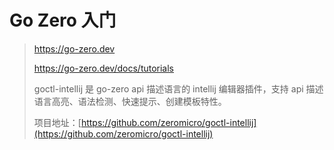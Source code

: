 # Go Zero 入门

> https://go-zero.dev
>
> https://go-zero.dev/docs/tutorials
>
> goctl-intellij 是 go-zero api 描述语言的 intellij 编辑器插件，支持 api 描述语言高亮、语法检测、快速提示、创建模板特性。
>
> 项目地址：[https://github.com/zeromicro/goctl-intellij](https://github.com/zeromicro/goctl-intellij)
